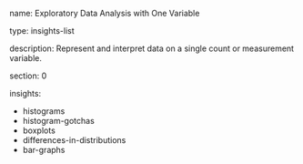 name: Exploratory Data Analysis with One Variable

type: insights-list

description: Represent and interpret data on a single count or measurement variable.  

section: 0

insights:
  - histograms
  - histogram-gotchas
  - boxplots
  - differences-in-distributions
  - bar-graphs
